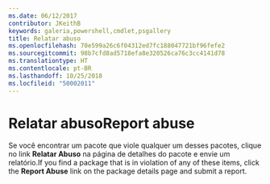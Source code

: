 ```yaml
---
ms.date: 06/12/2017
contributor: JKeithB
keywords: galeria,powershell,cmdlet,psgallery
title: Relatar abuso
ms.openlocfilehash: 70e599a26c6f04312ed7fc188047721bf96fefe2
ms.sourcegitcommit: 98b7cfd8ad5718efa8e320526ca76c3cc4141d78
ms.translationtype: HT
ms.contentlocale: pt-BR
ms.lasthandoff: 10/25/2018
ms.locfileid: "50002011"
---
```

# <a name="report-abuse"></a><span data-ttu-id="da58d-103">Relatar abuso</span><span class="sxs-lookup"><span data-stu-id="da58d-103">Report abuse</span></span>

<span data-ttu-id="da58d-104">Se você encontrar um pacote que viole qualquer um desses pacotes, clique no link **Relatar Abuso** na página de detalhes do pacote e envie um relatório.</span><span class="sxs-lookup"><span data-stu-id="da58d-104">If you find a package that is in violation of any of these items, click the **Report Abuse** link on the package details page and submit a report.</span></span>
